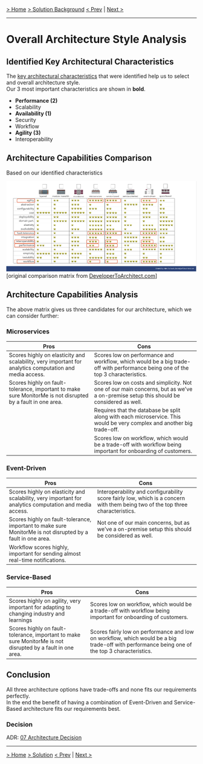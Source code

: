 [> Home](../README.md)    [> Solution Background](README.md)
[< Prev](ArchitecturePrinciples.md)  |  [Next >](Conceptual.md)

---

# Overall Architecture Style Analysis

## Identified Key Architectural Characteristics

The [key architectural characteristics](../Problem/ArchitectureAnalysis.md) that were identified help us to select and overall architecture style.  
Our 3 most important characteristics are shown in **bold**.

- **Performance (2)**
- Scalability
- **Availability (1)**
- Security
- Workflow
- **Agility (3)**
- Interoperability

## Architecture Capabilities Comparison

Based on our identified characteristics

![architectural-styles](../assets/images/architectural-styles-marked.png)
[original comparison matrix from [DeveloperToArchitect.com](https://www.developertoarchitect.com/downloads/worksheets.html)]

## Architecture Capabilities Analysis

The above matrix gives us three candidates for our architecture, which we can consider further:

### Microservices

| Pros                                                                                                        | Cons                                                                                                                                             |
|-------------------------------------------------------------------------------------------------------------|--------------------------------------------------------------------------------------------------------------------------------------------------|
| Scores highly on elasticity and scalability, very important for analytics computation and media access.     | Scores low on performance and workflow, which would be a big trade-off with performance being one of the top 3 characteristics.                  |
| Scores highly on fault-tolerance, important to make sure MonitorMe is not disrupted by a fault in one area. | Scores low on costs and simplicity. Not one of our main concerns, but as we've a on-premise setup this should be considered as well.             |
|                                                                                                             | Requires that the database be split along with each microservice. This would be very complex and another big trade-off.                          |
|                                                                                                             | Scores low on workflow, which would be a trade-off with workflow being important for onboarding of customers.                                    |


### Event-Driven

| Pros                                                                                                      | Cons                                                                                                                              |
|-----------------------------------------------------------------------------------------------------------|-----------------------------------------------------------------------------------------------------------------------------------|
| Scores highly on elasticity and scalability, very important for analytics computation and media access.   | Interoperability and configurability score fairly low, which is a concern with them being two of the top three characteristics.   |
| Scores highly on fault-tolerance, important to make sure MonitorMe is not disrupted by a fault in one area.| Not one of our main concerns, but as we've a on-premise setup this should be considered as well.                                  |
| Workflow scores highly, important for sending almost real-time notifications.                             |                                                                                                                                   |                                                                                                                                         |


### Service-Based

| Pros                                                                                                        | Cons                                                                                                                                          |
|-------------------------------------------------------------------------------------------------------------|-----------------------------------------------------------------------------------------------------------------------------------------------|
| Scores highly on agility, very important for adapting to changing industry and learnings                    | Scores low on workflow, which would be a trade-off with workflow being important for onboarding of customers.                                 |
| Scores highly on fault-tolerance, important to make sure MonitorMe is not disrupted by a fault in one area. | Scores fairly low on performance and low on workflow, which would be a big trade-off with performance being one of the top 3 characteristics. |

## Conclusion

All three architecture options have trade-offs and none fits our requirements perfectly.  
In the end the benefit of having a combination of Event-Driven and Service-Based architecture fits our requirements best.

### Decision

ADR: [07 Architecture Decision](../ADRs/07-ArchitectureDecision.md)

---
[> Home](../README.md)    [> Solution](README.md)
[< Prev](DiagramTechnique.md)  |  [Next >](Conceptual.md)